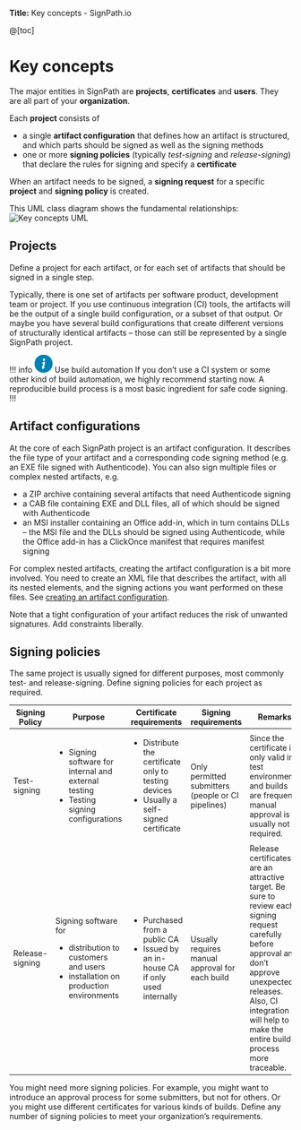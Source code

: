 **Title:** Key concepts - SignPath.io

@[toc]

# Key concepts

The major entities in SignPath are **projects**, **certificates** and **users**. They are all part of your **organization**.

Each **project** consists of

* a single **artifact configuration** that defines how an artifact is structured, and which parts should be signed as well as the signing methods
* one or more **signing policies** (typically *test-signing* and *release-signing*) that declare the rules for signing and specify a **certificate**

When an artifact needs to be signed, a **signing request** for a specific **project** and **signing policy** is created.

This UML class diagram shows the fundamental relationships:
![Key concepts UML](documentation_key-concepts.png)

## Projects

Define a project for each artifact, or for each set of artifacts that should be signed in a single step.

Typically, there is one set of artifacts per software product, development team or project. If you use continuous integration (CI) tools, the artifacts will be the output of a single build configuration, or a subset of that output. Or maybe you have several build configurations that create different versions of structurally identical artifacts – those can still be represented by a single SignPath project.

!!! info ![Information](info.png) Use build automation
If you don’t use a CI system or some other kind of build automation, we highly recommend starting now. A reproducible build process is a most basic ingredient for safe code signing.
!!!

## Artifact configurations

At the core of each SignPath project is an artifact configuration. It describes the file type of your artifact and a corresponding code signing method (e.g. an EXE file signed with Authenticode). You can also sign multiple files or complex nested artifacts, e.g.

* a ZIP archive containing several artifacts that need Authenticode signing
* a CAB file containing EXE and DLL files, all of which should be signed with Authenticode
* an MSI installer containing an Office add-in, which in turn contains DLLs – the MSI file and the DLLs should be signed using Authenticode, while the Office add-in has a ClickOnce manifest that requires manifest signing

For complex nested artifacts, creating the artifact configuration is a bit more involved. You need to create an XML file that describes the artifact, with all its nested elements, and the signing actions you want performed on these files. See [creating an artifact configuration][artifact configuration].

Note that a tight configuration of your artifact reduces the risk of unwanted signatures. Add constraints liberally.

## Signing policies

The same project is usually signed for different purposes, most commonly test- and release-signing. Define signing policies for each project as required.
<table style="table-layout: auto;">
<thead>
  <tr>
    <th style="width: 10%;">Signing Policy</th>
    <th style="width: 20%;">Purpose</th>
    <th style="width: 20%;">Certificate requirements</th>
    <th style="width: 20%;">Signing requirements</th>
    <th style="width: 30%;">Remarks</th>
  </tr>
</thead>
<tbody>
  <tr>
    <td>Test-signing</td>
    <td>

* Signing software for internal and external testing
* Testing signing configurations

</td><td>

* Distribute the certificate only to testing devices
* Usually a self-signed certificate

</td>
    <td>Only permitted submitters (people or CI pipelines)</td>
    <td>Since the certificate is only valid in test environments and builds are frequent, manual approval is usually not required.</td>
  </tr>
  <tr>
    <td>Release-signing</td>
    <td>

Signing software for

* distribution to customers and users
* installation on production environments

</td><td>

* Purchased from a public CA
* Issued by an in-house CA if only used internally

</td>
    <td>Usually requires manual approval for each build</td>
    <td>Release certificates are an attractive target. Be sure to review each signing request carefully before approval and don’t approve unexpected releases. Also, CI integration will help to make the entire build process more traceable.</td>
  </tr>
</tbody>
</table>

You might need more signing policies. For example, you might want to introduce an approval process for some submitters, but not for others. Or you might use different certificates for various kinds of builds. Define any number of signing policies to meet your organization’s requirements.

[artifact configuration]: 3_artifact_configuration.md.html
